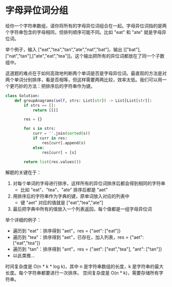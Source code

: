 # 字母异位词分组

给你一个字符串数组，请你将所有的字母异位词组合在一起。字母异位词指的是两个字符串包含的字母相同，但排列顺序可能不同。比如 "eat" 和 "ate" 就是字母异位词。

举个例子，输入 ["eat","tea","tan","ate","nat","bat"]，输出 [["bat"],["nat","tan"],["ate","eat","tea"]]。这个输出把所有的异位词都放在了同一个子数组中。

这道题的难点在于如何高效地判断两个单词是否是字母异位词。最直观的方法是对两个单词分别排序，看是否相等，但这样需要两两比较，效率太低。我们可以用一个更巧妙的方法：把排序后的字符串作为键。

```python
class Solution:
    def groupAnagrams(self, strs: List[str]) -> List[List[str]]:
        if strs == []:
            return [[]]

        res = {}

        for s in strs:
            curr = ''.join(sorted(s))
            if curr in res:
                res[curr].append(s)
            else:
                res[curr] = [s]
            
        return list(res.values())
```

解题的关键在于：
1. 对每个单词的字母进行排序，这样所有的异位词排序后都会得到相同的字符串
   - 比如 "eat"、"tea"、"ate" 排序后都是 "aet"
2. 用排序后的字符串作为字典的键，原单词放入对应的列表中
   - 键 "aet" 对应的值就是 ["eat","tea","ate"]
3. 最后把字典中所有的值放入一个列表返回，每个值都是一组字母异位词

举个详细的例子：
- 遍历到 "eat"：排序得到 "aet"，res = {"aet": ["eat"]}
- 遍历到 "tea"：排序得到 "aet"，已存在，加入列表，res = {"aet": ["eat","tea"]}
- 遍历到 "tan"：排序得到 "ant"，res = {"aet": ["eat","tea"], "ant": ["tan"]}
- 以此类推...

时间复杂度是 O(n * k * log k)，其中 n 是字符串数组的长度，k 是字符串的最大长度。每个字符串都要进行一次排序。
空间复杂度是 O(n * k)，需要存储所有字符串。 